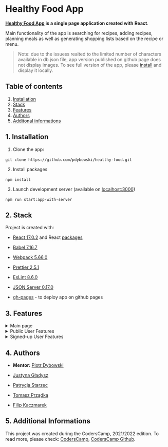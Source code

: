 # Healthy Food App

**[Healthy Food App](https://pdybowski.github.io/healthy-food/) is a single page application created with** **React**.

Main functionality of the app is searching for recipes, adding recipes, planning meals as well as generating shopping lists based on the recipe or menu.

> Note: due to the issuess realted to the limited number of characters available in db.json file, app version published on github page does not display images. To see full version of the app, please [install](#1-installation) and display it locally.

## Table of contents

1.  [Installation](#1-installation)
2.  [Stack](#2-stack)
3.  [Features](#3-features)
4.  [Authors](#4-authors)
5.  [Additonal informations](#5-additional-informations)

## 1. Installation

1. Clone the app:

`git clone https://github.com/pdybowski/healthy-food.git`

2. Install packages

`npm install`

3. Launch development server (available on [localhost:3000](http://localhost:3000/))

`npm run start:app-with-server`

## 2. Stack

Project is created with:

-   [React 17.0.2](https://reactjs.org/) and React [packages](https://github.com/pdybowski/healthy-food/blob/master/package.json)

-   [Babel 7.16.7](https://babeljs.io/)

-   [Webpack 5.66.0](https://webpack.js.org/)

-   [Prettier 2.5.1](https://prettier.io/)

-   [EsLint 8.6.0](https://eslint.org/)

-   [JSON Server 0.17.0](https://www.npmjs.com/package/json-server)

-   [gh-pages](https://pages.github.com/) - to deploy app on github pages

## 3. Features

<details><summary>Main page</summary>

-   Navigation and sign-in/sign-up panel

-   General information about the app

-   Contact form

![image](https://github.com/pdybowski/healthy-food/blob/master/src/assets/images/main_page_2.PNG?raw=true)

</details>

<details><summary>Public User Features</summary>

-   searching for recipes and menus

-   checking recommended recipes and menus

-   downloading shopping list for recipes and menus

![image](https://github.com/pdybowski/healthy-food/blob/master/src/assets/images/non_logged_view.PNG?raw=true)

</details>

<details><summary>Signed-up User Features</summary>

-   editing users settings

-   creating, editing and deleting recipes and menus

-   checking favorite recipes and menus

![image](https://github.com/pdybowski/healthy-food/blob/master/src/assets/images/logged_view.PNG?raw=true)

</details>

## 4. Authors

-   **Mentor:** [Piotr Dybowski](https://github.com/pdybowski)

-   [Justyna Gładysz](https://github.com/jusgladysz)

-   [Patrycja Starzec](https://github.com/patrycjastarzec)

-   [Tomasz Prządka](https://github.com/altNameForStudying)

-   [Filip Kaczmarek](https://github.com/FilipKaczmarek)

## 5. Additional Informations

This project was created during the CodersCamp, 2021/2022 edition. To read more, please check: [CodersCamp](https://www.coderscamp.edu.pl/), [CodersCamp Github](https://github.com/CodersCamp2021).
